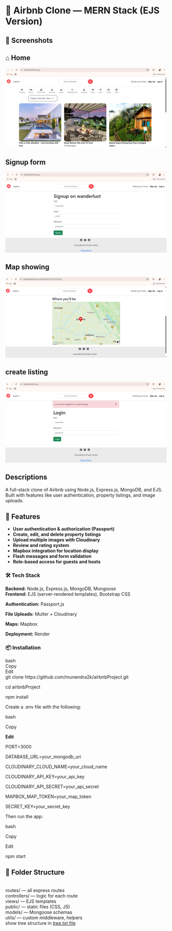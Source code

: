 <h1>🏡 Airbnb Clone — MERN Stack (EJS Version)</h1>

<h2>📸 Screenshots</h2>
<h2><i >&#8962;</i> Home</h2>

<img src="/screenshots/home_wonderlust.png" alt="home_wonderlust" />

<h2>Signup form</h2>
<img src="/screenshots/signup_wonderlust.png" alt="signup_wonderlust" />

<h2>Map showing</h2>
<img src="/screenshots/map_wonderlust.png" alt="map_wonderlust" />

<h2>create listing</h2>
<img src="/screenshots/create_listing_wonderlust.png" alt="create_listing_wonderlust" />

<br/>
<h2>Descriptions</h2>
<p>A full-stack clone of Airbnb using Node.js, Express.js, MongoDB, and EJS. Built with features like user authentication, property listings, and image uploads.
</p>
<h2>🚀 Features</h2>
<ul>
<li><strong>User authentication & authorization (Passport)</strong></li>

<li><strong>Create, edit, and delete property listings</strong></li>

<li><strong>Upload multiple images with Cloudinary</strong></li>

<li><strong>Review and rating system</strong></li>

<li><strong>Mapbox integration for location display</strong></li>

<li><strong>Flash messages and form validation</strong></li>

<li><strong>Role-based access for guests and hosts</strong></li>
</ul>
<h3>🛠️ Tech Stack</h3>
<strong>Backend:</strong> Node.js, Express.js, MongoDB, Mongoose
<br/>
<strong>Frontend:</strong> EJS (server-rendered templates), Bootstrap CSS

<strong>Authentication:</strong> Passport.js

<strong>File Uploads:</strong> Multer + Cloudinary

<strong>Maps:</strong> Mapbox

<strong>Deployment:</strong> Render

<h3>📦 Installation</h3>
<p>bash
  <br/>
Copy
   <br/>
Edit
   <br/>
git clone https://github.com/munendra2k/airbnbProject.git
   <br/>


cd airbnbProject
   <br/>

npm install
   <br/>

Create a .env file with the following:
   <br/>

bash
   <br/>

Copy
   <br/>

<b>Edit</b>
 <br/>
 
PORT=3000
 <br/>
 
DATABASE_URL=your_mongodb_uri
 <br/>

CLOUDINARY_CLOUD_NAME=your_cloud_name
 <br/>

CLOUDINARY_API_KEY=your_api_key
 <br/>
 
CLOUDINARY_API_SECRET=your_api_secret
 <br/>
 
MAPBOX_MAP_TOKEN=your_map_token
 <br/>
 
SECRET_KEY=your_secret_key
 <br/>
 
Then run the app:
 <br/>
 
bash
 <br/>
 
Copy
 <br/>
 
Edit
 <br/>
 
npm start
<br/>
</p>

<h2>📂 Folder Structure</h2>

<p>
  <br/>
routes/ — all express routes
  <br/>
controllers/ — logic for each route
  <br/>
views/ — EJS templates
  <br/>
public/ — static files (CSS, JS)
  <br/>
models/ — Mongoose schemas
  <br/>
utils/ — custom middleware, helpers
  <br/>
show tree structure in <a href="/tree.txt"> tree.txt file</a>
  <br/>
</p>

